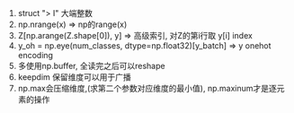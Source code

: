 1. struct "> I" 大端整数
2. np.nrange(x) => np的range(x)
3. Z[np.arange(Z.shape[0]), y] => 高级索引, 对Z的第i行取 y[i] index
4. y_oh = np.eye(num_classes, dtype=np.float32)[y_batch] => y onehot encoding
5. 多使用np.buffer, 全读完之后可以reshape
6. keepdim 保留维度可以用于广播
7. np.max会压缩维度,(求第二个参数对应维度的最小值), np.maxinum才是逐元素的操作
   
 
